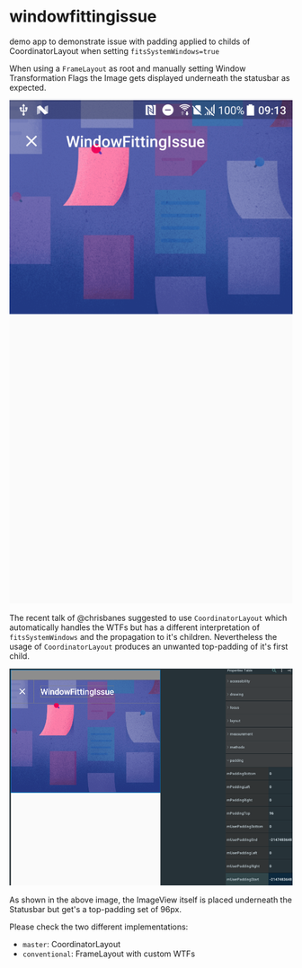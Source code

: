 # windowfittingissue

demo app to demonstrate issue with padding applied to childs of CoordinatorLayout when setting `fitsSystemWindows=true`

When using a `FrameLayout` as root and manually setting Window Transformation Flags the Image gets displayed underneath the statusbar as expected.

![Image of conventionalWay](doc/conventional.png)

The recent talk of @chrisbanes suggested to use `CoordinatorLayout` which automatically handles the WTFs but has a different interpretation of `fitsSystemWindows` and the propagation to it's children.
Nevertheless the usage of `CoordinatorLayout` produces an unwanted top-padding of it's first child.

![Image of conventionalWay](doc/paddingLayoutInspector.png)

As shown in the above image, the ImageView itself is placed underneath the Statusbar but get's a top-padding set of 96px.

Please check the two different implementations:
- `master`: CoordinatorLayout
- `conventional`: FrameLayout with custom WTFs